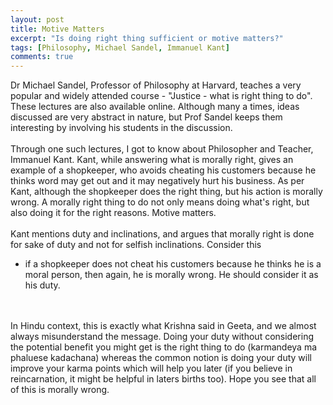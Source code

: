 ```yaml
---
layout: post
title: Motive Matters
excerpt: "Is doing right thing sufficient or motive matters?"
tags: [Philosophy, Michael Sandel, Immanuel Kant]
comments: true
---
```

Dr Michael Sandel, Professor of Philosophy at Harvard, teaches a very
popular and widely attended course - "Justice - what is right thing to do". 
These lectures are also available online. Although many a times,
ideas discussed are very abstract in nature, but Prof Sandel keeps
them interesting by
involving his students in the discussion.
<br />
<br />
Through one such lectures, I got to know about Philosopher and
Teacher, Immanuel Kant. Kant, while answering what is morally right,
gives an example of a shopkeeper,
who avoids cheating his customers because he thinks word may get out
and it may negatively hurt his business. As per Kant, although the
shopkeeper does the right thing, but his action is morally wrong. A morally right thing to do
not only means doing what's right, 
but also doing it for the right reasons. Motive matters.
<br />
<br />
Kant mentions duty and inclinations, and argues that morally right is
done for sake of duty and not for selfish inclinations. Consider this
- if a shopkeeper
does not cheat his customers because he thinks he is a moral person,
then again, he is morally wrong. He should consider it as his duty.
<br />
<br />
In Hindu context, this is exactly what Krishna said in Geeta, and we almost
always misunderstand the message.
Doing your duty without considering the potential benefit you might
get is the right thing to do (karmandeya ma phaluese kadachana)
whereas the common notion is doing your duty will improve your karma
points which will help you later (if you believe in reincarnation,
it might be helpful in laters births too). Hope you see that all of this is morally wrong.
